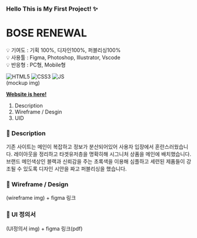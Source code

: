 
### Hello This is My First Project! ✨

# BOSE RENEWAL


💡 기여도 : 기획 100%, 디자인100%, 퍼블리싱100%   
💡 사용툴 : Figma, Photoshop, Illustrator, Vscode   
💡 반응형 : PC형, Mobile형    
   
   
   
  <img alt="HTML5" src ="https://img.shields.io/badge/HTML-E34F26.svg?&style=for-the-badge&logo=HTML5&logoColor=white"/> <img alt="CSS3" src ="https://img.shields.io/badge/CSS-1572B6.svg?&style=for-the-badge&logo=CSS3&logoColor=white"/> <img alt="JS" src ="https://img.shields.io/badge/JavaScript-F7DF1E.svg?&style=for-the-badge&logo=JavaScript&logoColor=white"/>  
(mockup img)   
 
 


**[Website is here!](http://handlebarsjs.com/)**


1. Description
2. Wireframe / Desgin
3. UID



### 📝 Description
기존 사이트는 메인이 복잡하고 정보가 분산되어있어 사용자 입장에서 혼란스러웠습니다.
레이아웃을 정리하고 타겟유저층을 명확히해 시그니처 상품을 메인에 배치했습니다. 브랜드 메인색상인 블랙과 신뢰감을 주는 초록색을 이용해 심플하고 세련된 제품들이 강조될 수 있도록 디자인 시안을 짜고 퍼블리싱을 했습니다.

### 📝 Wireframe / Design
(wireframe img) + figma 링크

### 📝 UI 정의서
(UI정의서 img) + figma 링크(pdf)
